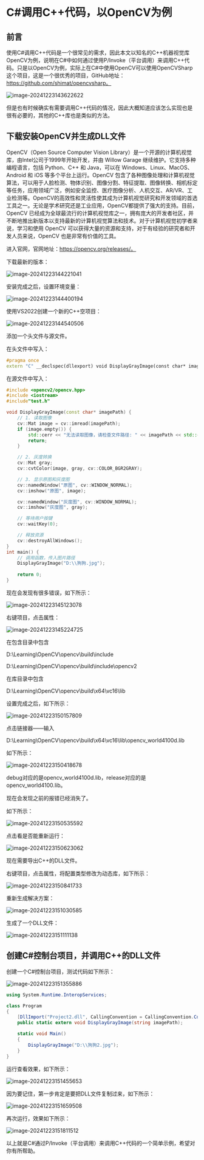 # C#调用C++代码，以OpenCV为例

## 前言

使用C#调用C++代码是一个很常见的需求，因此本文以知名的C++机器视觉库OpenCV为例，说明在C#中如何通过使用P/Invoke（平台调用）来调用C++代码。只是以OpenCV为例，实际上在C#中使用OpenCV可以使用OpenCVSharp这个项目，这是一个很优秀的项目，GitHub地址：https://github.com/shimat/opencvsharp。

![image-20241223143622622](https://mingupupup.oss-cn-wuhan-lr.aliyuncs.com/imgs/image-20241223143622622.png)

但是也有时候确实有需要调用C++代码的情况，因此大概知道应该怎么实现也是很有必要的，其他的C++库也是类似的方法。

## 下载安装OpenCV并生成DLL文件

OpenCV（Open Source Computer Vision Library）是一个开源的计算机视觉库，由Intel公司于1999年开始开发，并由 Willow Garage 继续维护。它支持多种编程语言，包括 Python、C++ 和 Java，可以在 Windows、Linux、MacOS、Android 和 iOS 等多个平台上运行。OpenCV 包含了各种图像处理和计算机视觉算法，可以用于人脸检测、物体识别、图像分割、特征提取、图像转换、相机标定等任务，应用领域广泛，例如安全监控、医疗图像分析、人机交互、AR/VR、工业检测等。OpenCV的高效性和灵活性使其成为计算机视觉研究和开发领域的首选工具之一。无论是学术研究还是工业应用，OpenCV都提供了强大的支持。目前，OpenCV 已经成为全球最流行的计算机视觉库之一，拥有庞大的开发者社区，并不断地推出新版本以支持最新的计算机视觉算法和技术。对于计算机视觉初学者来说，学习和使用 OpenCV 可以获得大量的资源和支持，对于有经验的研究者和开发人员来说，OpenCV 也是非常有价值的工具。

进入官网，官网地址：https://opencv.org/releases/。

下载最新的版本：

![image-20241223144221041](https://mingupupup.oss-cn-wuhan-lr.aliyuncs.com/imgs/image-20241223144221041.png)

安装完成之后，设置环境变量：

![image-20241223144400194](https://mingupupup.oss-cn-wuhan-lr.aliyuncs.com/imgs/image-20241223144400194.png)

使用VS2022创建一个新的C++空项目：

![image-20241223144540506](https://mingupupup.oss-cn-wuhan-lr.aliyuncs.com/imgs/image-20241223144540506.png)

添加一个头文件与源文件。

在头文件中写入：

```c++
#pragma once
extern "C" __declspec(dllexport) void DisplayGrayImage(const char* imagePath);
```

在源文件中写入：

```c++
#include <opencv2/opencv.hpp>
#include <iostream>
#include"test.h"

void DisplayGrayImage(const char* imagePath) {
    // 1. 读取图像
    cv::Mat image = cv::imread(imagePath);
    if (image.empty()) {
        std::cerr << "无法读取图像，请检查文件路径: " << imagePath << std::endl;
        return;
    }

    // 2. 灰度转换
    cv::Mat gray;
    cv::cvtColor(image, gray, cv::COLOR_BGR2GRAY);

    // 3. 显示原图和灰度图
    cv::namedWindow("原图", cv::WINDOW_NORMAL);
    cv::imshow("原图", image);

    cv::namedWindow("灰度图", cv::WINDOW_NORMAL);
    cv::imshow("灰度图", gray);

    // 等待用户按键
    cv::waitKey(0);

    // 释放资源
    cv::destroyAllWindows();
}
int main() {
    // 调用函数，传入图片路径
    DisplayGrayImage("D:\\狗狗.jpg");
   
    return 0;
}
```

现在会发现有很多错误，如下所示：

![image-20241223145123078](https://mingupupup.oss-cn-wuhan-lr.aliyuncs.com/imgs/image-20241223145123078.png)

右键项目，点击属性：

![image-20241223145224725](https://mingupupup.oss-cn-wuhan-lr.aliyuncs.com/imgs/image-20241223145224725.png)

在包含目录中包含

D:\Learning\OpenCV\opencv\build\include

D:\Learning\OpenCV\opencv\build\include\opencv2

在库目录中包含

D:\Learning\OpenCV\opencv\build\x64\vc16\lib

设置完成之后，如下所示：

![image-20241223150157809](https://mingupupup.oss-cn-wuhan-lr.aliyuncs.com/imgs/image-20241223150157809.png)

点击链接器——输入

D:\Learning\OpenCV\opencv\build\x64\vc16\lib\opencv_world4100d.lib

如下所示：

![image-20241223150418678](https://mingupupup.oss-cn-wuhan-lr.aliyuncs.com/imgs/image-20241223150418678.png)

debug对应的是opencv_world4100d.lib，release对应的是opencv_world4100.lib。

现在会发现之前的报错已经消失了。

如下所示：

![image-20241223150535592](https://mingupupup.oss-cn-wuhan-lr.aliyuncs.com/imgs/image-20241223150535592.png)

点击看是否能重新运行：

![image-20241223150623062](https://mingupupup.oss-cn-wuhan-lr.aliyuncs.com/imgs/image-20241223150623062.png)

现在需要导出C++的DLL文件。

右键项目，点击属性，将配置类型修改为动态库，如下所示：

![image-20241223150841733](https://mingupupup.oss-cn-wuhan-lr.aliyuncs.com/imgs/image-20241223150841733.png)

重新生成解决方案：

![image-20241223151030585](https://mingupupup.oss-cn-wuhan-lr.aliyuncs.com/imgs/image-20241223151030585.png)

生成了一个DLL文件：

![image-20241223151111138](https://mingupupup.oss-cn-wuhan-lr.aliyuncs.com/imgs/image-20241223151111138.png)

## 创建C#控制台项目，并调用C++的DLL文件

创建一个C#控制台项目，测试代码如下所示：

![image-20241223151355886](https://mingupupup.oss-cn-wuhan-lr.aliyuncs.com/imgs/image-20241223151355886.png)

```c#
using System.Runtime.InteropServices;

class Program
{  
    [DllImport("Project2.dll", CallingConvention = CallingConvention.Cdecl, CharSet = CharSet.Ansi)]
    public static extern void DisplayGrayImage(string imagePath);

    static void Main()
    {
        DisplayGrayImage("D:\\狗狗2.jpg");
    }
}
```

运行查看效果，如下所示：

![image-20241223151455653](https://mingupupup.oss-cn-wuhan-lr.aliyuncs.com/imgs/image-20241223151455653.png)

因为要记住，第一步肯定是要把DLL文件复制过来，如下所示：

![image-20241223151659508](https://mingupupup.oss-cn-wuhan-lr.aliyuncs.com/imgs/image-20241223151659508.png)

再次运行，效果如下所示：

![image-20241223151811512](https://mingupupup.oss-cn-wuhan-lr.aliyuncs.com/imgs/image-20241223151811512.png)

以上就是C#通过P/Invoke（平台调用）来调用C++代码的一个简单示例，希望对你有所帮助。